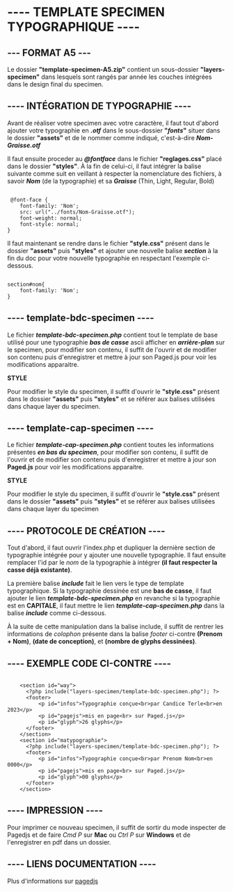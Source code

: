# ---- TEMPLATE SPECIMEN TYPOGRAPHIQUE ----
## --- FORMAT A5 ---

Le dossier __"template-specimen-A5.zip"__ contient un sous-dossier __"layers-specimen"__ dans lesquels sont rangés par année les couches intégrées dans le design final du specimen.


## ---- INTÉGRATION DE TYPOGRAPHIE ----

Avant de réaliser votre specimen avec votre caractère, il faut tout d'abord ajouter votre typographie en __*.otf*__ dans le sous-dossier __"*fonts*"__ situer dans le dossier __"assets"__ et de le nommer comme indiqué, c'est-à-dire __*Nom-Graisse.otf*__

Il faut ensuite proceder au __*@fontface*__ dans le fichier __"reglages.css"__ placé dans le dossier __"styles"__. À la fin de celui-ci, il faut intégrer la balise suivante comme suit en veillant à respecter la nomenclature des fichiers, à savoir __*Nom*__ (de la typographie) et sa __*Graisse*__ (Thin, Light, Regular, Bold)

```

 @font-face {
	font-family: 'Nom';
	src: url("../fonts/Nom-Graisse.otf");
	font-weight: normal;
	font-style: normal;
}

```

Il faut maintenant se rendre dans le fichier __"style.css"__ présent dans le dossier __"assets"__ puis __"styles"__ et ajouter une nouvelle balise __*section*__ à la fin du doc pour votre nouvelle typographie en respectant l'exemple ci-dessous.

```

section#nom{
  	font-family: 'Nom';
}

```




## ---- template-bdc-specimen ----

Le fichier __*template-bdc-specimen.php*__ contient tout le template de base utilisé pour une typographie __*bas de casse*__ ascii afficher en __*arrière-plan*__ sur le specimen, pour modifier son contenu, il suffit de l'ouvrir et de modifier son contenu puis d'enregistrer et mettre à jour son Paged.js pour voir les modifications apparaitre.

__STYLE__

Pour modifier le style du specimen, il suffit d'ouvrir le __"style.css"__ présent dans le dossier __"assets"__ puis __"styles"__ et se référer aux balises utilisées dans chaque layer du specimen.


## ---- template-cap-specimen ----

Le fichier __*template-cap-specimen.php*__ contient toutes les informations présentes __*en bas du specimen*__, pour modifier son contenu, il suffit de l'ouvrir et de modifier son contenu puis d'enregistrer et mettre à jour son __Paged.js__ pour voir les modifications apparaitre.

__STYLE__

Pour modifier le style du specimen, il suffit d'ouvrir le __"style.css"__ présent dans le dossier __"assets"__ puis __"styles"__ et se référer aux balises utilisées dans chaque layer du specimen




## ---- PROTOCOLE DE CRÉATION ----

Tout d'abord, il faut ouvrir l'index.php et dupliquer la dernière section de typographie intégrée pour y ajouter une nouvelle typographie. Il faut ensuite remplacer l'id par le *nom* de la typographie à intégrer __(il faut respecter la casse déjà existante)__. 

La première balise __*include*__ fait le lien vers le type de template typographique. Si la typographie dessinée est une __bas de casse__, il faut ajouter le lien __*template-bdc-specimen.php*__ en revanche si la typographie est en __CAPITALE__, il faut mettre le lien __*template-cap-specimen.php*__ dans la balise __*include*__ comme ci-dessous.

À la suite de cette manipulation dans la balise include, il suffit de rentrer les informations de *colophon* présente dans la balise *footer* ci-contre __(Prenom + Nom)__, __(date de conception)__, et __(nombre de glyphs dessinées)__.




## ---- EXEMPLE CODE CI-CONTRE ----

```

    <section id="way">
      <?php include("layers-specimen/template-bdc-specimen.php"); ?>
      <footer>
          <p id="infos">Typographie conçue<br>par Candice Terle<br>en 2023</p>
          <p id="pagejs">mis en page<br> sur Paged.js</p>
          <p id="glyph">26 glyphs</p>
      </footer>
    </section>
	<section id="matypographie">
      <?php include("layers-specimen/template-bdc-specimen.php"); ?>
      <footer>
          <p id="infos">Typographie conçue<br>par Prenom Nom<br>en 0000</p>
          <p id="pagejs">mis en page<br> sur Paged.js</p>
          <p id="glyph">00 glyphs</p>
      </footer>
    </section>

```




## ---- IMPRESSION ----

Pour imprimer ce nouveau specimen, il suffit de sortir du mode inspecter de Pagedjs et de faire *Cmd P* sur __Mac__ ou *Ctrl P* sur __Windows__ et de l'enregistrer en pdf dans un dossier.


## ---- LIENS DOCUMENTATION ----

Plus d'informations sur [pagedjs](https://pagedjs.org/)
